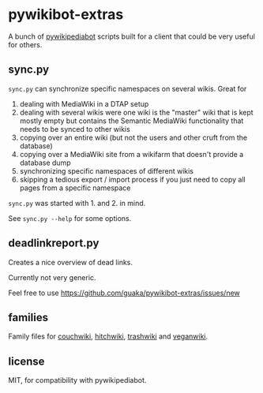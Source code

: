 pywikibot-extras
================

A bunch of [pywikipediabot](http://www.mediawiki.org/wiki/Manual:Pywikipediabot) scripts built for a client
that could be very useful for others.


sync.py 
-------

`sync.py` can synchronize specific namespaces on several wikis. Great for 
 1. dealing with MediaWiki in a DTAP setup 
 2. dealing with several wikis were one wiki is the "master" wiki that is kept mostly empty but 
  contains the Semantic MediaWiki functionality that needs to be synced to other wikis
 3. copying over an entire wiki (but not the users and other cruft from the database)
 4. copying over a MediaWiki site from a wikifarm that doesn't provide a database dump
 5. synchronizing specific namespaces of different wikis
 6. skipping a tedious export / import process if you just need to copy all pages from a specific namespace

`sync.py` was started with 1. and 2. in mind.

See `sync.py --help` for some options.



deadlinkreport.py
-----------------

Creates a nice overview of dead links.

Currently not very generic.




Feel free to use 
https://github.com/guaka/pywikibot-extras/issues/new




families
--------

Family files for [couchwiki](http://couchwiki.org/),
[hitchwiki](http://hitchwiki.org/), [trashwiki](http://trashwiki.org)
and [veganwiki](http://vegan.wiki.yt).



license
-------

MIT, for compatibility with pywikipediabot.
